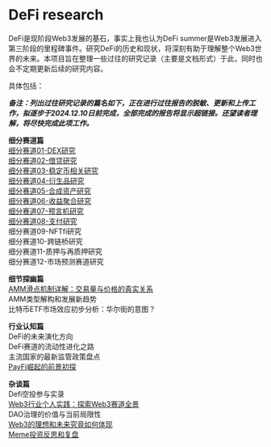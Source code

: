 # DeFi research
DeFi是现阶段Web3发展的基石，事实上我也认为DeFi summer是Web3发展进入第三阶段的里程碑事件。研究DeFi的历史和现状，将深刻有助于理解整个Web3世界的未来。本项目旨在整理一些过往的研究记录（主要是文档形式）于此，同时也会不定期更新后续的研究内容。

具体包括：

***备注：列出过往研究记录的篇名如下，正在进行过往报告的脱敏、更新和上传工作，拟逐步于2024.12.10日前完成，全部完成的报告将显示超链接。还望读者理解，将尽快完成此项工作。***

**细分赛道篇**  
[细分赛道01-DEX研究](https://github.com/Joenew2023/DeFi-research-by-Joe-update-irregularly/blob/main/%E7%BB%86%E5%88%86%E8%B5%9B%E9%81%9301-DEX%E7%A0%94%E7%A9%B6.md)  
[细分赛道02-借贷研究](https://github.com/Joenew2023/DeFi-research-by-Joe-update-irregularly/blob/main/%E7%BB%86%E5%88%86%E8%B5%9B%E9%81%9302-%E5%80%9F%E8%B4%B7%E7%A0%94%E7%A9%B6.md)  
[细分赛道03-稳定币相关研究](https://github.com/Joenew2023/DeFi-research-by-Joe-update-irregularly/blob/main/%E7%BB%86%E5%88%86%E8%B5%9B%E9%81%9303-%E7%A8%B3%E5%AE%9A%E5%B8%81%E7%9B%B8%E5%85%B3%E7%A0%94%E7%A9%B6.md)  
[细分赛道04-衍生品研究](https://github.com/Joenew2023/DeFi-research-by-Joe-update-irregularly/blob/main/%E7%BB%86%E5%88%86%E8%B5%9B%E9%81%9304-%E8%A1%8D%E7%94%9F%E5%93%81%E7%A0%94%E7%A9%B6.md)  
[细分赛道05-合成资产研究](https://github.com/Joenew2023/DeFi-research-by-Joe-update-irregularly/blob/main/%E7%BB%86%E5%88%86%E8%B5%9B%E9%81%9305-%E5%90%88%E6%88%90%E8%B5%84%E4%BA%A7%E7%A0%94%E7%A9%B6.md)  
[细分赛道06-收益聚合研究](https://github.com/Joenew2023/DeFi-research-by-Joe-update-irregularly/blob/main/%E7%BB%86%E5%88%86%E8%B5%9B%E9%81%9306-%E6%94%B6%E7%9B%8A%E8%81%9A%E5%90%88%E7%A0%94%E7%A9%B6.md)  
[细分赛道07-预言机研究](https://github.com/Joenew2023/DeFi-research-by-Joe-update-irregularly/blob/main/%E7%BB%86%E5%88%86%E8%B5%9B%E9%81%9307-%E9%A2%84%E8%A8%80%E6%9C%BA%E7%A0%94%E7%A9%B6.md)  
[细分赛道08-支付研究](https://github.com/Joenew2023/DeFi-research-by-Joe-update-irregularly/blob/main/%E7%BB%86%E5%88%86%E8%B5%9B%E9%81%9308-%E6%94%AF%E4%BB%98%E7%A0%94%E7%A9%B6.md)  
细分赛道09-NFTfi研究  
细分赛道10-跨链桥研究  
细分赛道11-质押与再质押研究  
细分赛道12-市场预测赛道研究

**细节探幽篇**  
[AMM滑点机制详解：交易量与价格的真实关系](https://github.com/Joenew2023/DeFi-research-by-Joe-update-irregularly/blob/main/AMM%E6%BB%91%E7%82%B9%E6%9C%BA%E5%88%B6%E8%AF%A6%E8%A7%A3%EF%BC%9A%E4%BA%A4%E6%98%93%E9%87%8F%E4%B8%8E%E4%BB%B7%E6%A0%BC%E7%9A%84%E7%9C%9F%E5%AE%9E%E5%85%B3%E7%B3%BB.md)  
AMM类型解构和发展新趋势  
比特币ETF市场效应初步分析：华尔街的意图？

**行业认知篇**  
DeFi的未来演化方向  
DeFi赛道的流动性进化之路  
主流国家的最新监管政策盘点  
[PayFi崛起的前景初探](https://github.com/Joenew2023/DeFi-research-by-Joe-update-irregularly/blob/main/%E7%BB%86%E5%88%86%E8%B5%9B%E9%81%9308-%E6%94%AF%E4%BB%98%E7%A0%94%E7%A9%B6.md)

**杂谈篇**  
Defi空投参与实录  
[Web3行业个人实践：探索Web3赛道全景](https://github.com/Joenew2023/DeFi-research-by-Joe-update-irregularly/blob/main/Web3%E8%A1%8C%E4%B8%9A%E4%B8%AA%E4%BA%BA%E5%AE%9E%E8%B7%B5%EF%BC%9A%E6%8E%A2%E7%B4%A2Web3%E8%B5%9B%E9%81%93%E5%85%A8%E6%99%AF.md)  
DAO治理的价值与当前局限性  
[Web3的理想和未来究竟如何体现](https://github.com/Joenew2023/DeFi-research-by-Joe-update-irregularly/blob/main/Web3%E7%9A%84%E7%90%86%E6%83%B3%E5%92%8C%E6%9C%AA%E6%9D%A5%E7%A9%B6%E7%AB%9F%E5%A6%82%E4%BD%95%E4%BD%93%E7%8E%B0.md)  
[Meme投资反思和复盘](https://github.com/Joenew2023/DeFi-research-by-Joe-update-irregularly/blob/main/Meme%E6%8A%95%E8%B5%84%E5%8F%8D%E6%80%9D%E5%92%8C%E5%A4%8D%E7%9B%98.md)

